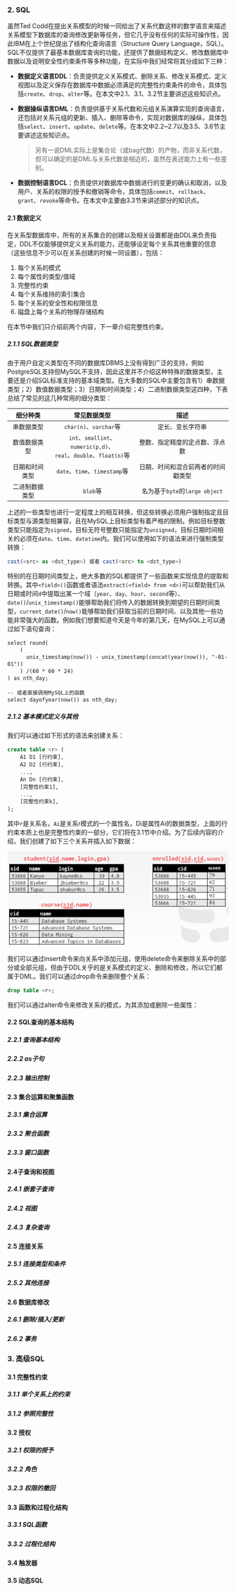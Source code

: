 ### 2. SQL

虽然Ted Codd在提出关系模型的时候一同给出了关系代数这样的数学语言来描述关系模型下数据库的查询修改更新等任务，但它几乎没有任何的实际可操作性，因此IBM在上个世纪提出了结构化查询语言（Structure Query Language，SQL）。SQL不仅提供了最基本数据库查询的功能，还提供了数据结构定义、修改数据库中数据以及说明安全性约束条件等多种功能，在实际中我们经常将其分成如下三种：

- **数据定义语言DDL**：负责提供定义关系模式、删除关系、修改关系模式、定义视图以及定义保存在数据库中数据必须满足的完整性约束条件的命令，具体包括`create`、`drop`、`alter`等。在本文中2.1、3.1、3.2节主要讲述这些知识点。

- **数据操纵语言DML**：负责提供基于关系代数和元组关系演算实现的查询语言，还包括对关系元组的更新、插入、删除等命令，实现对数据库的操纵，具体包括`select`、`insert`、`update`、`delete`等。在本文中2.2\~2.7以及3.5、3.6节主要讲述这些知识点。

  > 另有一说DML实际上是集合论（或bag代数）的产物，而非关系代数，但可以确定的是DML与关系代数是相近的，虽然在表述能力上有一些差别。

- **数据控制语言DCL**：负责提供对数据库中数据进行的变更的确认和取消，以及用户、关系的权限的授予和撤销等命令，具体包括`commit`、`rollback`、`grant`、`revoke`等命令。在本文中主要由3.3节来讲述部分的知识点。



#### 2.1 数据定义

在关系型数据库中，所有的关系集合的创建以及相关设置都是由DDL来负责指定，DDL不仅能够提供定义关系的能力，还能够设定每个关系其他重要的信息（这些信息不少可以在关系创建的时候一同设置），包括：

1. 每个关系的模式
2. 每个属性的类型/值域
3. 完整性约束
4. 每个关系维持的索引集合
5. 每个关系的安全性和权限信息
6. 磁盘上每个关系的物理存储结构

在本节中我们只介绍前两个内容，下一章介绍完整性约束。



##### 2.1.1 SQL数据类型

由于用户自定义类型在不同的数据库DBMS上没有得到广泛的支持，例如PostgreSQL支持但MySQL不支持，因此这里并不介绍这种特殊的数据类型，主要还是介绍SQL标准支持的基本域类型。在大多数的SQL中主要包含有1）串数据类型；2）数值数据类型；3）日期和时间类型；4）二进制数据类型这四种，下表总结了常见的这几种常用的细分类型：

|    细分种类    |                         常见数据类型                         |                描述                |
| :------------: | :----------------------------------------------------------: | :--------------------------------: |
|   串数据类型   |                    `char(n)`、`varchar`等                    |          定长、变长字符串          |
|  数值数据类型  | `int`、`smallint`、`numeric(p,d)`、<br />`real`、`double`、`float(n)`等 |   整数、指定精度的定点数、浮点数   |
| 日期和时间类型 |                `date`、`time`、`timestamp`等                 | 日期、时间和混合前两者的时间戳类型 |
| 二进制数据类型 |                           `blob`等                           |   名为基于`byte`的`large object`   |

上述的一些类型也进行一定程度上的相互转换，但这些转换必须用户强制指定且目标类型与源类型相兼容，且在MySQL上目标类型有着严格的限制。例如目标整数类型只能指定为`signed`，目标无符号整数只能指定为`unsigned`，目标日期时间相关的必须在`date`、`time`、`datetime`内。我们可以使用如下的语法来进行强制类型转换：

```sql
cast(<src> as <dst_type>) 或者 cast(<src> to <dst_type>)
```

特别的在日期时间类型上，绝大多数的SQL都提供了一些函数来实现信息的提取和转换。其中`<field>()`函数或者语法`extract(<field> from <d>)`可以帮助我们从日期或时间`d`中提取出某一个域（`year`、`day`、`hour`、`second`等）、`date()`/`unix_timestamp()`能够帮助我们将传入的数据转换到期望的日期时间类型，`current_date()`/`now()`能够帮助我们获取当前的日期时间、以及其他一些功能非常强大的函数。例如我们想要知道今天是今年的第几天，在MySQL上可以通过如下语句查询：

```mysql
select round(
    (
      unix_timestamp(now()) - unix_timestamp(concat(year(now()), "-01-01"))
    ) /(60 * 60 * 24)
) as nth_day;

-- 或者直接调用MySQL上的函数
select dayofyear(now()) as nth_day;
```



##### 2.1.2 基本模式定义与其他

我们可以通过如下形式的语法来创建关系：

```sql
create table <r> (
	A1 D1 [行约束],
	A2 D2 [行约束],
	...,
	An Dn [行约束],
	[完整性约束1],
	...,
	[完整性约束k],
);
```

其中`r`是关系名，`Ai`是关系r模式的一个属性名，Di是属性Ai的数据类型，上面的行约束本质上也是完整性约束的一部分，它们将在3.1节中介绍。为了后续内容的介绍，我们创建了如下三个关系并插入如下数据：

<img src="图片/Snipaste_2022-03-28_22-23-05.jpg" alt="Snipaste_2022-03-28_22-23-05" style="zoom: 67%;" />

我们可以通过insert命令来向关系中添加元组，使用delete命令来删除关系中的部分或全部元组，但由于DDL关乎的是关系模式的定义、删除和修改，所以它们都属于DML。我们可以通过drop命令来删除整个关系：

```sql
drop table <r>;
```

我们可以通过alter命令来修改关系的模式，为其添加或删除一些属性：





#### 2.2 SQL查询的基本结构

 ##### 2.2.1 查询基本结构



##### 2.2.2 as子句



##### 2.2.3 输出控制





#### 2.3 集合运算和聚集函数

##### 2.3.1 集合运算



##### 2.3.2 聚合函数



##### 2.3.3 窗口函数



#### 2.4子查询和视图

##### 2.4.1 嵌套子查询



##### 2.4.2 视图



##### 2.4.3 复杂查询



#### 2.5 连接关系

##### 2.5.1 连接类型和条件



##### 2.5.2 其他连接



#### 2.6 数据库修改

##### 2.6.1 删除/插入/更新



##### 2.6.2 事务



### 3. 高级SQL

#### 3.1 完整性约束

##### 3.1.1 单个关系上的约束



##### 3.1.2 参照完整性



#### 3.2 授权

##### 3.2.1 权限的授予



##### 3.2.2 角色



##### 3.2.3 权限的撤回



#### 3.3 函数和过程化结构

##### 3.3.1 SQL函数



##### 3.3.2 过程化结构



#### 3.4 触发器



#### 3.5 动态SQL

